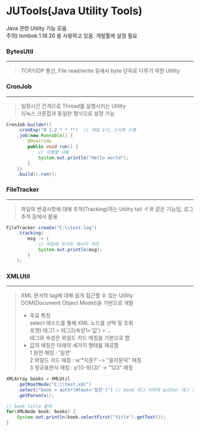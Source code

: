 # JUTools(Java Utility Tools)
Java 관련 Utility 기능 모음    
주의) lombok:1.18.26 을 사용하고 있음. 개발툴에 설정 필요    

### BytesUtil   
----------------------------------    
> TCP/UDP 통신, File read/write 등에서 byte 단위로 다루기 위한 Utility   

### CronJob   
----------------------------------    
> 일정시간 간격으로 Thread를 실행시키는 Utility    
> 리눅스 크론잡과 동일한 형식으로 설정 가능
```java
CronJob.builder()
    .cronExp("0 1,2 * * *")  // 매일 1시, 2시에 수행
    .job(new Runnable() {
        @Override
        public void run() {
            // 수행할 내용
            System.out.println("Hello world");
        }
    })
    .build().run();
```

### FileTracker   
----------------------------------    
> 파일의 변경사항에 대해 추적(Tracking)하는 Utility
> tail -f 와 같은 기능임, 로그 추적 등에서 활용
```java
FileTracker.create("C:\\test.log")
    .tracking(
        msg -> {
            // 파일에 추가된 메시지 처리
            System.out.println(msg);
        }
    );
```

### XMLUtil    
----------------------------------    
> XML 문서의 tag에 대해 쉽게 접근할 수 있는 Utility   
> DOM(Document Object Model)을 기반으로 개발   
> * 주요 특징   
> select 메소드를 통해 XML 노드를 선택 및 조회   
> 포맷) 테그1 > 테그2(속성1='값') > ...   
> 테그와 속성은 와일드 카드 매칭을 기본으로 함   
> * 값의 매칭은 아래의 세가지 형태를 제공함   
> 1 완전 매칭 : '일연'   
> 2 와일드 카드 매칭 : w'*지문?' -> "을지문덕" 매칭   
> 3 정규표현식 매칭 : p'[0-9]{3}' -> "123" 매칭   

```java
XMLArray books = XMLUtil
    .getRootNode("C:\\test.xml")
    .select("book > auth*(#text='일연')") // book 테그 이하에 author 테그 중 "일연"을 찾아 반환   
    .getParents(); 

// book title 출력
for(XMLNode book: books) {
	System.out.println(book.selectFirst("title").getText());
}
```

